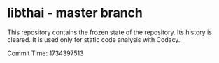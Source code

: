 # libthai - master branch

This repository contains the frozen state of the repository.
Its history is cleared. It is used only for static code
analysis with Codacy.

Commit Time: 1734397513
